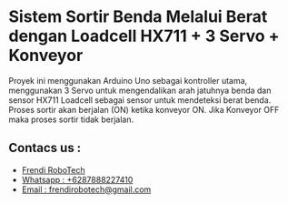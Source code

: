# Sistem Sortir Benda Melalui Berat dengan Loadcell HX711 + 3 Servo + Konveyor

Proyek ini menggunakan Arduino Uno sebagai kontroller utama, menggunakan 3 Servo untuk mengendalikan arah jatuhnya benda dan sensor HX711 Loadcell sebagai sensor untuk mendeteksi berat benda. Proses sortir akan berjalan (ON) ketika konveyor ON. Jika Konveyor OFF maka proses sortir tidak berjalan.

## Contacs us : 
* [Frendi RoboTech](https://www.instagram.com/frendi.co/)
* [Whatsapp : +6287888227410](https://wa.me/+6287888227410)
* [Email    : frendirobotech@gmail.com](https://mail.google.com/mail/u/0/?view=cm&tf=1&fs=1&to=frendirobotech@gmail.com)
